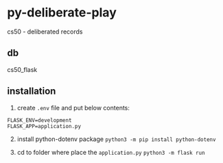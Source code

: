 # py-deliberate-play
cs50 - deliberated records

## db
cs50_flask

## installation
1. create `.env` file and put below contents:
```
FLASK_ENV=development
FLASK_APP=application.py
```

2. install python-dotenv package
```python3 -m pip install python-dotenv```

3. cd to folder where place the `application.py`
```python3 -m flask run```
